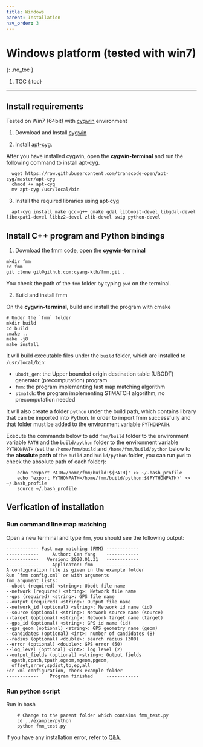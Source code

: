 ```yaml
---
title: Windows
parent: Installation
nav_order: 3
---
```


# Windows platform (tested with win7)
{: .no_toc }

1. TOC
{:toc}
---

## Install requirements

Tested on Win7 (64bit) with [cygwin](https://www.cygwin.com/) environment

1. Download and Install [cygwin](https://www.cygwin.com/)

2. Install [apt-cyg](https://github.com/transcode-open/apt-cyg).  

After you have installed cygwin, open the **cygwin-terminal** and run the following command to install apt-cyg.

```
  wget https://raw.githubusercontent.com/transcode-open/apt-cyg/master/apt-cyg
  chmod +x apt-cyg
  mv apt-cyg /usr/local/bin
```

3. Install the required libraries using apt-cyg
```
  apt-cyg install make gcc-g++ cmake gdal libboost-devel libgdal-devel libexpat1-devel libbz2-devel zlib-devel swig python-devel
```

## Install C++ program and Python bindings

1. Download the fmm code, open the **cygwin-terminal**

```
mkdir fmm
cd fmm
git clone git@github.com:cyang-kth/fmm.git .
```

You check the path of the  `fmm` folder by typing `pwd` on the terminal.

2. Build and install fmm

On the **cygwin-terminal**, build and install the program with cmake
```
# Under the `fmm` folder
mkdir build
cd build
cmake ..
make -j8
make install
```
It will build executable files under the `build` folder, which are installed to `/usr/local/bin`:
- `ubodt_gen`: the Upper bounded origin destination table (UBODT) generator (precomputation) program
- `fmm`: the program implementing fast map matching algorithm
- `stmatch`: the program implementing STMATCH algorithm, no precomputation needed

It will also create a folder `python` under the build path, which contains library that can
be imported into Python. In order to import fmm successfully and that folder must be added to the environment variable `PYTHONPATH`.

Execute the commands below to add `fmm/build` folder to the environment variable `PATH` and the `build/python` folder to the environment variable `PYTHONPATH` (set the `/home/fmm/build` and `/home/fmm/build/python` below to the **absolute path** of the `build` and `build/python` folder, you can run `pwd` to check the absolute path of each folder):
```
    echo 'export PATH=/home/fmm/build:${PATH}' >> ~/.bash_profile
    echo 'export PYTHONPATH=/home/fmm/build/python:${PYTHONPATH}' >> ~/.bash_profile
    source ~/.bash_profile
```

## Verfication of installation

### Run command line map matching

Open a new terminal and type `fmm`, you should see the following output:
```
------------ Fast map matching (FMM) ------------
------------     Author: Can Yang    ------------
------------   Version: 2020.01.31   ------------
------------     Applicaton: fmm     ------------
A configuration file is given in the example folder
Run `fmm config.xml` or with arguments
fmm argument lists:
--ubodt (required) <string>: Ubodt file name
--network (required) <string>: Network file name
--gps (required) <string>: GPS file name
--output (required) <string>: Output file name
--network_id (optional) <string>: Network id name (id)
--source (optional) <string>: Network source name (source)
--target (optional) <string>: Network target name (target)
--gps_id (optional) <string>: GPS id name (id)
--gps_geom (optional) <string>: GPS geometry name (geom)
--candidates (optional) <int>: number of candidates (8)
--radius (optional) <double>: search radius (300)
--error (optional) <double>: GPS error (50)
--log_level (optional) <int>: log level (2)
--output_fields (optional) <string>: Output fields
  opath,cpath,tpath,ogeom,mgeom,pgeom,
  offset,error,spdist,tp,ep,all
For xml configuration, check example folder
------------    Program finished     ------------
```

### Run python script

Run in bash
```
    # Change to the parent folder which contains fmm_test.py
    cd ../example/python
    python fmm_test.py
```

If you have any installation error, refer to [Q&A](/docs/installation/qa).
